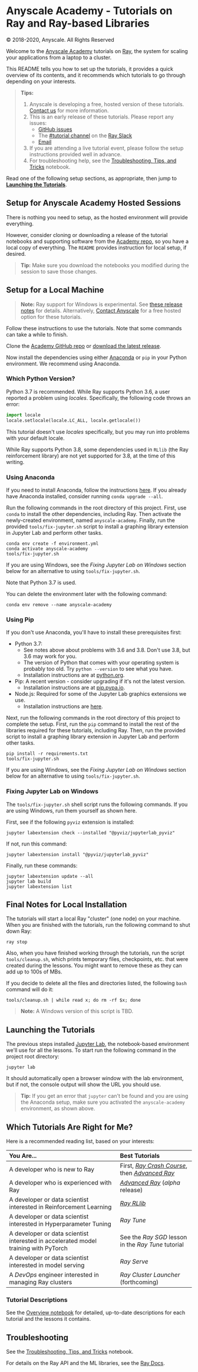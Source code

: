# Anyscale Academy - Tutorials on Ray and Ray-based Libraries

© 2018-2020, Anyscale. All Rights Reserved

Welcome to the [Anyscale Academy](https://anyscale.com/academy) tutorials on [Ray](https://ray.io), the system for scaling your applications from a laptop to a cluster.

This README tells you how to set up the tutorials, it provides a quick overview of its contents, and it recommends which tutorials to go through depending on your interests.

> **Tips:**
>
> 1. Anyscale is developing a free, hosted version of these tutorials. [Contact us](mailto:academy@anyscale.com) for more information.
> 2. This is an early release of these tutorials. Please report any issues:
>    * [GitHub issues](https://github.com/anyscale/academy/issues)
>    * The [#tutorial channel](https://ray-distributed.slack.com/archives/C011ML23W5B) on the [Ray Slack](https://ray-distributed.slack.com)
>    * [Email](mailto:academy@anyscale.com)
> 3. If you are attending a live tutorial event, please follow the setup instructions provided well in advance.
> 4. For troubleshooting help, see the [Troubleshooting, Tips, and Tricks](reference/Troubleshooting-Tips-Tricks.ipynb) notebook.

Read one of the following setup sections, as appropriate, then jump to [**Launching the Tutorials**](#user-content-launching-the-tutorials).

## Setup for Anyscale Academy Hosted Sessions

There is nothing you need to setup, as the hosted environment will provide everything.

However, consider cloning or downloading a release of the tutorial notebooks and supporting software from the [Academy repo](https://github.com/anyscale/academy), so you have a local copy of everything. The `README` provides instruction for local setup, if desired.

> **Tip:** Make sure you download the notebooks you modified during the session to save those changes.

## Setup for a Local Machine

> **Note:** Ray support for Windows is experimental. See [these release notes](https://github.com/ray-project/ray/releases/tag/ray-0.8.6) for details. Alternatively, [Contact Anyscale](mailto:academy@anyscale.com) for a free hosted option for these tutorials.

Follow these instructions to use the tutorials. Note that some commands can take a while to finish.

Clone the [Academy GitHub repo](https://github.com/anyscale/academy) or [download the latest release](https://github.com/anyscale/academy/releases).

Now install the dependencies using either [Anaconda](https://www.anaconda.com/) or `pip` in your Python environment. We recommend using Anaconda.

### Which Python Version?

Python 3.7 is recommended. While Ray supports Python 3.6, a user reported a problem using _locales_. Specifically, the following code throws an error:

```python
import locale
locale.setlocale(locale.LC_ALL, locale.getlocale())
```

This tutorial doesn't use _locales_ specifically, but you may run into problems with your default locale.

While Ray supports Python 3.8, some dependencies used in `RLlib` (the Ray reinforcement library) are not yet supported for 3.8, at the time of this writing.


### Using Anaconda

If you need to install Anaconda, follow the instructions [here](https://www.anaconda.com/distribution/). If you already have Anaconda installed, consider running `conda upgrade --all`.

Run the following commands in the root directory of this project. First, use `conda` to install the other dependencies, including Ray. Then activate the newly-created environment, named `anyscale-academy`. Finally, run the provided `tools/fix-jupyter.sh` script to install a graphing library extension in Jupyter Lab and perform other tasks.

```shell
conda env create -f environment.yml
conda activate anyscale-academy
tools/fix-jupyter.sh
```

If you are using Windows, see the _Fixing Jupyter Lab on Windows_ section below for an alternative to using `tools/fix-jupyter.sh`.

Note that Python 3.7 is used.

You can delete the environment later with the following command:

```
conda env remove --name anyscale-academy
```

### Using Pip

If you don't use Anaconda, you'll have to install these prerequisites first:

* Python 3.7:
	* See notes above about problems with 3.6 and 3.8. Don't use 3.8, but 3.6 may work for you.
    * The version of Python that comes with your operating system is probably too old. Try `python --version` to see what you have.
    * Installation instructions are at [python.org](https://www.python.org/downloads/).
* Pip: A recent version - consider upgrading if it's not the latest version.
	* Installation instructions are at [pip.pypa.io](https://pip.pypa.io/en/stable/installing/).
* Node.js: Required for some of the Jupyter Lab graphics extensions we use.
	* Installation instructions are [here](https://nodejs.org/en/).

Next, run the following commands in the root directory of this project to complete the setup. First, run the `pip` command to install the rest of the libraries required for these tutorials, including Ray. Then, run the provided script to install a graphing library extension in Jupyter Lab and perform other tasks.

```shell
pip install -r requirements.txt
tools/fix-jupyter.sh
```

If you are using Windows, see the _Fixing Jupyter Lab on Windows_ section below for an alternative to using `tools/fix-jupyter.sh`.

### Fixing Jupyter Lab on Windows

The `tools/fix-jupyter.sh` shell script runs the following commands. If you are using Windows, run them yourself as shown here.

First, see if the following `pyviz` extension is installed:

```
jupyter labextension check --installed "@pyviz/jupyterlab_pyviz"
```

If not, run this command:

```
jupyter labextension install "@pyviz/jupyterlab_pyviz"
```

Finally, run these commands:

```
jupyter labextension update --all
jupyter lab build
jupyter labextension list
```

## Final Notes for Local Installation

The tutorials will start a local Ray "cluster" (one node) on your machine. When you are finished with the tutorials, run the following command to shut down Ray:

```shell
ray stop
```

Also, when you have finished working through the tutorials, run the script `tools/cleanup.sh`, which prints temporary files, checkpoints, etc. that were created during the lessons. You might want to remove these as they can add up to 100s of MBs.

If you decide to delete all the files and directories listed, the following `bash` command will do it:

```shell
tools/cleanup.sh | while read x; do rm -rf $x; done
```

> **Note:** A Windows version of this script is TBD.

## Launching the Tutorials

The previous steps installed [Jupyter Lab](https://jupyterlab.readthedocs.io/en/stable/), the notebook-based environment we'll use for all the lessons. To start run the following command in the project root directory:

```shell
jupyter lab
```

It should automatically open a browser window with the lab environment, but if not, the console output will show the URL you should use.

> **Tip:** If you get an error that `jupyter` can't be found and you are using the Anaconda setup, make sure you activated the `anyscale-academy` environment, as shown above.

## Which Tutorials Are Right for Me?

Here is a recommended reading list, based on your interests:

| You Are... | Best Tutorials |
| :--------- | :------------- |
| A developer who is new to Ray | First, [_Ray Crash Course_](ray-crash-course/00-Overview-Ray-Crash-Course.ipynb), then [_Advanced Ray_](advanced-ray/00-Overview-Advanced-Ray.ipynb) |
| A developer who is experienced with Ray | [_Advanced Ray_](advanced-ray/00-Overview-Advanced-Ray.ipynb) (_alpha_ release) |
| A developer or data scientist interested in Reinforcement Learning | [_Ray RLlib_](rllib/00-Overview-Ray-RLlib.ipynb) |
| A developer or data scientist interested in Hyperparameter Tuning  | _Ray Tune_ |
| A developer or data scientist interested in accelerated model training with PyTorch  |See the _Ray SGD_ lesson in the _Ray Tune_ tutorial |
| A developer or data scientist interested in model serving | _Ray Serve_ |
| A _DevOps_ engineer interested in managing Ray clusters | _Ray Cluster Launcher_ (forthcoming) |

### Tutorial Descriptions

See the [Overview notebook](Overview.ipynb) for detailed, up-to-date descriptions for each tutorial and the lessons it contains.

## Troubleshooting

See the [Troubleshooting, Tips, and Tricks](reference/Troubleshooting-Tips-Tricks.ipynb) notebook.

For details on the Ray API and the ML libraries, see the [Ray Docs](https://docs.ray.io/en/latest/).

